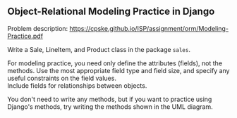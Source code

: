 ## Object-Relational Modeling Practice in Django

Problem description: 
https://cpske.github.io/ISP/assignment/orm/Modeling-Practice.pdf

Write a Sale, LineItem, and Product class in the package `sales`.

For modeling practice, you need only define the attributes (fields),
not the methods.  Use the most appropriate field type and field size,
and specify any useful constraints on the field values.     
Include fields for relationships between objects.

You don't need to write any methods, but if you want to practice
using Django's methods, try writing the methods shown in the UML diagram.
